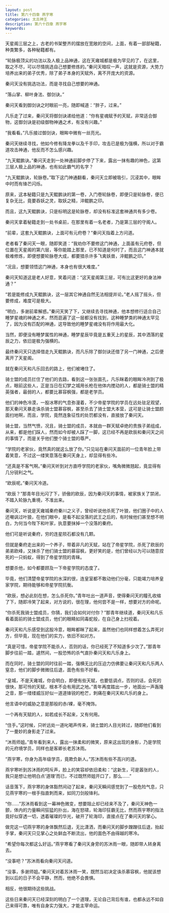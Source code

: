 ```yaml
---
layout: post
title: 第六十四章 燕宇寒
categories: 太古神王
description: 第六十四章 燕宇寒
keywords:
---
```


天星阁三层之上，古老的书架整齐的摆放在宽敞的空间，上面，有着一部部秘籍，种类繁多，各种秘籍都有。

“轮脉极顶尖的功法以及人极上品神通，这在天雍城都是极为罕见的了，在这里，取之不尽，可以尽情挑选自己想要修炼的。”秦问天暗叹一声，这就是资源，大势力培养出来的弟子优秀，除了弟子本身的天赋外，离不开庞大的资源。

秦问天没有挑选功法，而是寻找自己想要的神通。

“落山掌、柳叶身法、御剑诀。”

秦问天看到御剑诀之时眼前一亮，随即喊道：“胖子，过来。”

凡乐走了过来，秦问天将御剑诀递给他道：“你有星魂赋予的天赋，非常适合御物，这御剑诀是初级御物神通之术，有没有兴趣。”

“我看看。”凡乐接过御剑诀，眼眸中微有一丝亮光。

秦问天继续寻找，他如今修有降龙拳以及千手印，攻击已是极为强横，所以对于霸道攻击神通，他反而不怎么感兴趣。

“九天鲲鹏诀。”秦问天走到一处神通前脚步停了下来，露出一抹有趣的神色，这第三层人极上品的神通，也有如此霸气的名字？

“九天鲲鹏诀，轮脉卷。”取下这门神通翻看，秦问天立即被吸引，沉浸其中，眼眸中时而有锋芒闪烁。

原来，这本秘籍只是九天鲲鹏诀的第一卷，入门卷轮脉卷，即便只是轮脉卷，便已复杂无比，竟要吞妖之灵，取妖之精，淬鲲鹏之印。

而且，这九天鲲鹏诀，只是标明这是轮脉卷，却没有标准这套神通共有多少卷。

秦问天拿着秘籍走到一处书桌前，在那里有着一名老者，乃是第三层的守阁人。

“前辈，这套九天鲲鹏诀，上面可有元府卷？”秦问天指着上方问道。

老者看了秦问天一眼，随即笑道：“我劝你不要修这门神通，上面虽有元府卷，但位置在天星阁的第六层，等你能踏上那里，已不知道是何时了，而且这门神通本就极难修炼，即便想要轮脉卷大成，都要猎杀许多飞禽妖兽，淬鲲鹏之印。”

“况且，想要领悟这门神通，本身也有很大难度。”

秦问天知道这是老人好意，笑着问道：“这天星阁第三层，可有比这更好的身法神通？”

“若是能修成九天鲲鹏诀，这一层其它神通自然无法相提并论。”老人摇了摇头，但要修成，难度可是极大。

“明白，多谢前辈解惑。”秦问天笑了下，又继续去寻找神通，他本想修行适合自己睡梦星魂的神通之术，然而逛遍了这一层都没有找到，这种睡梦类的神通太罕见了，因为没有匹配的神通，这导致他的睡梦星魂没有将作用最大化。

当然，即便没有睡梦属性的神通，睡梦星辰毕竟是五重天上的星辰，其中洒落的星辰之力，依旧是极为强横的。

最终秦问天只选择借走九天鲲鹏诀，而凡乐除了御剑诀还借了另一门神通，之后便离开了天星阁。

就在秦问天和凡乐回去的路上，他们被堵住了。

骑士盟的成员拦住了他们的去路，看到这一张张面孔，凡乐眯着的眼眸冷冽到了极点，眼前这些人，正是当日在幻梦之城用长枪在他体内搅动的人，都是骑士盟的精英强者，最弱的人，都要比慕容枫强，都是老学员。

他们的神色冷漠，一股冰寒的气息弥漫着，不少帝星学院的学员在远处驻足观望，那天秦问天暴走诛杀骑士盟慕容枫，甚至杀去了骑士盟大本营，这可是让骑士盟颜面扫地啊，而且，学院，竟然连象征性的处罚都没有，直接放了秦问天。

骑士盟，当然气愤，况且，骑士盟的成员，本就由一群天赋卓绝的贵族子弟组成，从来，都是他们踩人，然而如今却被人踩了一脚，这已经不再是欧辰和秦问天之间的事情了，而是关乎他们整个骑士盟的尊严。

“学院的老家伙，竟然真的就这么放了你。”只见站在秦问天面前的一位青年脸上带着笑意，不过这一缕笑意落在秦问天身上，却显得有些冷。

“还真是不客气啊。”秦问天听到对方直呼学院的老家伙，嘴角微微翘起，竟显得有几分锐利之气。

“欧辰呢。”秦问天冷道。

“欧辰？”那青年目光闪了下，骄傲的欧辰，因为秦问天的事情，被家族关了禁闭，不踏入轮脉九重境，不准出来。

秦问天，听说是天雍城秦府秦川之义子，曾经听说他杀死了叶狼，他们圈子中的人还嘲讽过叶狼，在他们眼中，是看不起没落的武王之后的，有时候他们甚至想不明白，为何当今陛下和叶家，执意要抹掉一个没落的秦府。

他们可是听说秦府，穷的连星陨石都没有几颗。

但就是秦府走出来的一个养子，带着非凡的天赋，站在了帝星学院，杀死了欧辰的弟弟欧峰，又抹杀了他们骑士盟的慕容枫，更好笑的是，他们曾经以为可以随意捏死的一只蚂蚁，得到了帝星学院的青睐。

想要杀他，如今都要顾及一下帝星学院的态度了。

毕竟，他们清楚帝星学院的水深的很，连皇室都不敢动他们分毫，只能竭力培养皇家学院，期待能够和帝星学院抗衡。

“欧辰，想必此刻在想，怎么杀死你。”青年吐出一道声音，使得秦问天的瞳孔收缩了下，随即冷笑了起来，对方说的，很在理，他何尝不是一样，想要对方的命呢。

“你杀死我骑士盟成员，你猜，我们会如何对付你？”那青年继续道，秦问天和凡乐看着面前的骑士盟成员，他们的眼睛如同毒蛇般，在自己身上扫视着。

秦问天和凡乐感受到这股冷意，眼眸都眯了起来，虽然他们也同样想着怎么弄死对方，但毕竟，现在他们的实力，依旧不如对方。

“真是可惜，帝星学院不能杀人，否则的话，你已经死了不知道多少次了。”那青年脚步往前一踏，遽然间，一股恐怖的杀气直扑秦问天和凡乐身上。

而在同时，骑士盟的同时往前一踏，强横无比的压迫力仿佛要让秦问天和凡乐两人窒息，他们的脚步微微往后退，面色有些不好看。

“皇城，不是天雍城，你会明白，即便有些天赋，也要低调点，否则的话，会死的很快，那可怜的天赋，根本不会有用武之地。”青年再度踏出一步，地面出一声轰隆之音，那一缕缕威压好似一道道锋锐的枪芒，刺痛在秦问天和凡乐的身上。

他言语中的威胁之意是那般的赤\/裸，毫不掩饰。

一个再有天赋的人，如若成长不起来，又有何用。

“住手。”这时候，只听远处一道叱喝声传来，骑士盟的人目光转过，随即他们看到了一曼妙的身影走了过来。

“沐雨师姐。”青年看到来人，露出一抹柔和的微笑，原来这出现的身影，乃是学院的元府境学员，同样也是客卿长老苏沐雨。

“燕宇寒，你身为高年级学员，竟欺负新人。”苏沐雨有些不高兴的道。

燕宇寒听到苏沐雨的呵斥声，脸上的笑容却依旧柔和：“这新生，可是嚣张的人，我只是想让他明白点‘道理’而已，不过既然师姐开口了，那么……”

话音落下，燕宇寒的身体豁然间动了起来，秦问天瞬间感觉到了一股危险气息，只见燕宇寒的一根手指直刺而来，如同刀剑般锋利。

“你……”苏沐雨看到这一幕神色微变，想要阻止却已经来不及了，秦问天神色一颤，体内的力量瞬间狂猛的扑出，海在怒啸，轮海印狂霸无比，然而燕宇寒的指法竟好似穿透一切，透着璀璨的华光，破开了轮海印，直接点在了秦问天的掌心。

做完这一切燕宇寒的身体飘然后退，无比潇洒，而秦问天的脚步蹭蹭往后退，抬起手掌，秦问天只见掌心之处鲜血不断流出，他的面色不由得越的寒冷。

“希望你每次都这么好运。”燕宇寒看了秦问天身旁的苏沐雨一眼，随即带人转身离去。

“没事吧？”苏沐雨看向秦问天问道。

“没事，多谢师姐。”秦问天对着苏沐雨一笑，既然当初决定诛杀慕容枫，他就该想到以后的日子不会平静，然而，他绝不会畏惧。

相反，他很期待这些挑战。

这些日来秦问天已经深刻的明白了一个道理，无论自己背后有谁，也都永远不如自己来得可靠，唯有自身实力强大，才能主宰命运。
